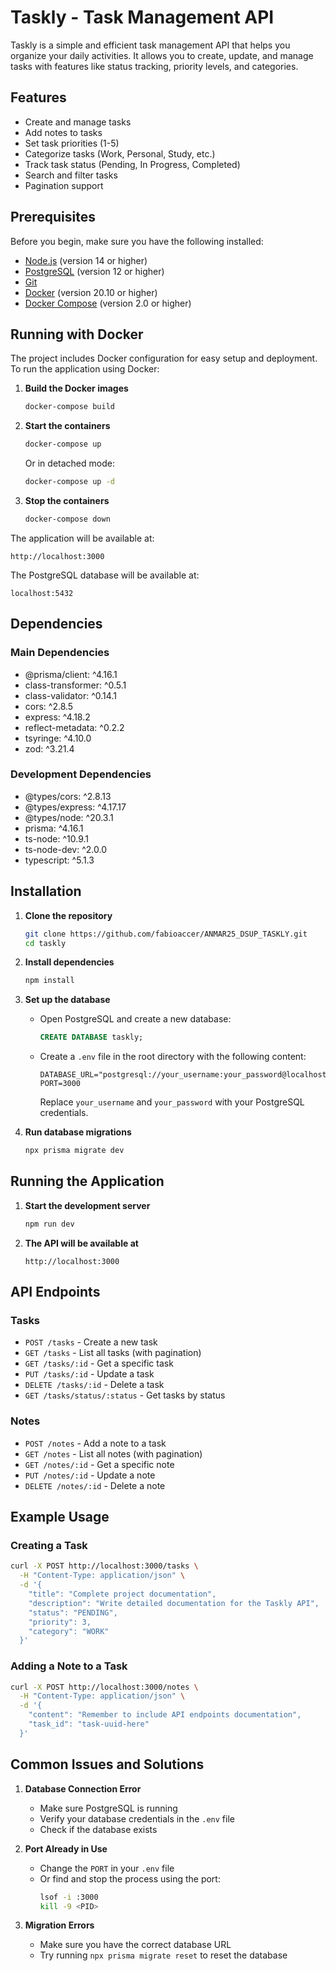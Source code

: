 # Taskly - Task Management API

Taskly is a simple and efficient task management API that helps you organize your daily activities. It allows you to create, update, and manage tasks with features like status tracking, priority levels, and categories.

## Features

- Create and manage tasks
- Add notes to tasks
- Set task priorities (1-5)
- Categorize tasks (Work, Personal, Study, etc.)
- Track task status (Pending, In Progress, Completed)
- Search and filter tasks
- Pagination support

## Prerequisites

Before you begin, make sure you have the following installed:

- [Node.js](https://nodejs.org/) (version 14 or higher)
- [PostgreSQL](https://www.postgresql.org/download/) (version 12 or higher)
- [Git](https://git-scm.com/downloads)
- [Docker](https://www.docker.com/) (version 20.10 or higher)
- [Docker Compose](https://docs.docker.com/compose/) (version 2.0 or higher)

## Running with Docker

The project includes Docker configuration for easy setup and deployment. To run the application using Docker:

1. **Build the Docker images**
   ```bash
   docker-compose build
   ```

2. **Start the containers**
   ```bash
   docker-compose up
   ```
   Or in detached mode:
   ```bash
   docker-compose up -d
   ```

3. **Stop the containers**
   ```bash
   docker-compose down
   ```

The application will be available at:
```
http://localhost:3000
```

The PostgreSQL database will be available at:
```
localhost:5432
```

## Dependencies

### Main Dependencies
- @prisma/client: ^4.16.1
- class-transformer: ^0.5.1
- class-validator: ^0.14.1
- cors: ^2.8.5
- express: ^4.18.2
- reflect-metadata: ^0.2.2
- tsyringe: ^4.10.0
- zod: ^3.21.4

### Development Dependencies
- @types/cors: ^2.8.13
- @types/express: ^4.17.17
- @types/node: ^20.3.1
- prisma: ^4.16.1
- ts-node: ^10.9.1
- ts-node-dev: ^2.0.0
- typescript: ^5.1.3

## Installation

1. **Clone the repository**
   ```bash
   git clone https://github.com/fabioaccer/ANMAR25_DSUP_TASKLY.git
   cd taskly
   ```

2. **Install dependencies**
   ```bash
   npm install
   ```

3. **Set up the database**
   - Open PostgreSQL and create a new database:
     ```sql
     CREATE DATABASE taskly;
     ```
   - Create a `.env` file in the root directory with the following content:
     ```
     DATABASE_URL="postgresql://your_username:your_password@localhost:5432/taskly"
     PORT=3000
     ```
     Replace `your_username` and `your_password` with your PostgreSQL credentials.

4. **Run database migrations**
   ```bash
   npx prisma migrate dev
   ```

## Running the Application

1. **Start the development server**
   ```bash
   npm run dev
   ```

2. **The API will be available at**
   ```
   http://localhost:3000
   ```

## API Endpoints

### Tasks

- `POST /tasks` - Create a new task
- `GET /tasks` - List all tasks (with pagination)
- `GET /tasks/:id` - Get a specific task
- `PUT /tasks/:id` - Update a task
- `DELETE /tasks/:id` - Delete a task
- `GET /tasks/status/:status` - Get tasks by status

### Notes

- `POST /notes` - Add a note to a task
- `GET /notes` - List all notes (with pagination)
- `GET /notes/:id` - Get a specific note
- `PUT /notes/:id` - Update a note
- `DELETE /notes/:id` - Delete a note

## Example Usage

### Creating a Task

```bash
curl -X POST http://localhost:3000/tasks \
  -H "Content-Type: application/json" \
  -d '{
    "title": "Complete project documentation",
    "description": "Write detailed documentation for the Taskly API",
    "status": "PENDING",
    "priority": 3,
    "category": "WORK"
  }'
```

### Adding a Note to a Task

```bash
curl -X POST http://localhost:3000/notes \
  -H "Content-Type: application/json" \
  -d '{
    "content": "Remember to include API endpoints documentation",
    "task_id": "task-uuid-here"
  }'
```

## Common Issues and Solutions

1. **Database Connection Error**
   - Make sure PostgreSQL is running
   - Verify your database credentials in the `.env` file
   - Check if the database exists

2. **Port Already in Use**
   - Change the `PORT` in your `.env` file
   - Or find and stop the process using the port:
     ```bash
     lsof -i :3000
     kill -9 <PID>
     ```

3. **Migration Errors**
   - Make sure you have the correct database URL
   - Try running `npx prisma migrate reset` to reset the database